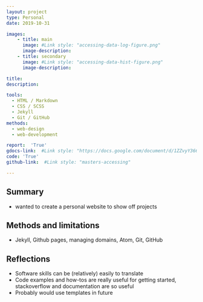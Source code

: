 ```yaml
---
layout: project
type: Personal
date: 2019-10-31

images:
    - title: main
      image: #Link style: "accessing-data-log-figure.png"
      image-description:
    - title: secondary
      image: #Link style: "accessing-data-hist-figure.png"
      image-description:

title:
description:

tools:
  - HTML / Markdown
  - CSS / SCSS
  - Jekyll
  - Git / GitHub
methods:
  - web-design
  - web-development

report:  'True'
gdocs-link:  #Link style: "https://docs.google.com/document/d/1ZZvyY366r5glFlgblz3Sf2mJO8DrmmfNOvVCcaETHnQ/"
code: 'True'
github-link:  #Link style: "masters-accessing"

---
```

## Summary
- wanted to create a personal website to show off projects


## Methods and limitations
- Jekyll, Github pages, managing domains, Atom, Git, GitHub

## Reflections
- Software skills can be (relatively) easily to translate
- Code examples and how-tos are really useful for getting started, stackoverflow and documentation are so useful
- Probably would use templates in future
